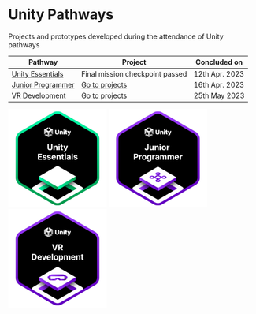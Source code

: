 # Unity Pathways

Projects and prototypes developed during the attendance of Unity pathways

| **Pathway**                                                            | **Project**                                                                                                                  | **Concluded on** |
|------------------------------------------------------------------------|------------------------------------------------------------------------------------------------------------------------------|------------------|
| [Unity Essentials](https://learn.unity.com/pathway/unity-essentials)   | Final mission checkpoint passed                                                                                              | 12th Apr. 2023   |
| [Junior Programmer](https://learn.unity.com/pathway/junior-programmer) | [Go to projects](https://github.com/ManueleVeggi/unipways/tree/ae0deafcb94d79457a7820a003cb09ccfd1936d7/Junior%20Programmer) | 16th Apr. 2023   |
| [VR Development](https://learn.unity.com/pathway/vr-development)       | [Go to projects](https://drive.google.com/file/d/142OVf4UkpBVx38pxQfZBx-ZirYksxBJw/view?usp=sharing)                         | 25th May 2023    |

<p float="center">
  <img src="https://github.com/ManueleVeggi/unipways/blob/5c1bf7656ed91862d65ac5a8fcb031280093c28e/Badges/unity-essentials-pathway.png" width="200" />
  <img src="https://github.com/ManueleVeggi/unipways/blob/5c1bf7656ed91862d65ac5a8fcb031280093c28e/Badges/unity-junior-programmer.png" width="200" /> 
  <img src="https://github.com/ManueleVeggi/unipways/blob/5c1bf7656ed91862d65ac5a8fcb031280093c28e/Badges/unity-vr-development.png" width="200" />
</p>

